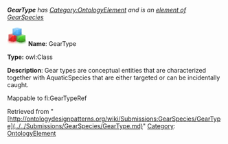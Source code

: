 ___GearType__ has [Category:OntologyElement](../../Category/OntologyElement.md "Category:OntologyElement") and is an [element of](../../Property/ElementOf.md "Property:ElementOf") [GearSpecies](../../Submissions/GearSpecies.md "Submissions:GearSpecies")_


  




[![Class](../../images/thumb/2/27/Class.gif/45px-Class.gif)](../../Image/Class.gif.md "Class")
__Name__: GearType 


__Type:__ owl:Class 


__Description__: Gear types are conceptual entities that are characterized together with AquaticSpecies that are either targeted or can be incidentally caught. 


Mappable to fi:GearTypeRef 





Retrieved from "[http://ontologydesignpatterns.org/wiki/Submissions:GearSpecies/GearType](../../Submissions/GearSpecies/GearType.md)"
 [Category](http://ontologydesignpatterns.org/wiki/Special:Categories "Special:Categories"): [OntologyElement](../../Category/OntologyElement.md "Category:OntologyElement")